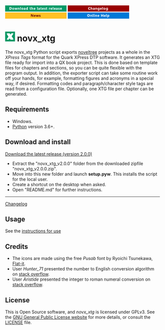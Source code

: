 [![Download the latest release](docs/img/download-button.png)](https://raw.githubusercontent.com/peter88213/novx_xtg/main/dist/novx_xtg_v2.0.0.zip)
[![Changelog](docs/img/changelog-button.png)](docs/changelog.md)
[![News](docs/img/news-button.png)](https://github.com/peter88213/noveltree/discussions/1)
[![Online help](docs/img/help-button.png)](docs/usage.md)


# ![X](src/icons/xLogo32.png) novx_xtg

The novx_xtg Python script exports [noveltree](https://github.com/peter88213/noveltree/) projects as a whole in the *XPress Tags* format for the Quark XPress DTP software. It generates an XTG file ready for import into a QX book project. This is done based on template files for chapters and sections, so you can be quite flexible with the program output. In addition, the exporter script can take some routine work off your hands, for example, formatting figures and acronyms in a special way, if desired. Formatting codes and paragraph/character style tags are read from a configuration file.
Optionally, one XTG file per chapter can be generated.

## Requirements

- Windows.
- [Python](https://www.python.org/) version 3.6+.

## Download and install

[Download the latest release (version 2.0.0)](https://raw.githubusercontent.com/peter88213/novx_xtg/main/dist/novx_xtg_v2.0.0.zip)

- Extract the "novx_xtg_v2.0.0" folder from the downloaded zipfile "novx_xtg_v2.0.0.zip".
- Move into this new folder and launch **setup.pyw**. This installs the script for the local user.
- Create a shortcut on the desktop when asked.
- Open "README.md" for further instructions.

---

[Changelog](docs/changelog.md)

## Usage

See the [instructions for use](docs/usage.md)

## Credits

- The icons are made using the free *Pusab* font by Ryoichi Tsunekawa, [Flat-it](http://flat-it.com/).
- User *Hunter_71* presented the number to English conversion algorithm on [stack overflow](https://stackoverflow.com/a/51849443).
- User *Aristide* presented the integer to roman numeral conversion on [stack overflow](https://stackoverflow.com/a/47713392).

## License

This is Open Source software, and *novx_xtg* is licensed under GPLv3. See the
[GNU General Public License website](https://www.gnu.org/licenses/gpl-3.0.en.html) for more
details, or consult the [LICENSE](https://github.com/peter88213/novx_xtg/blob/main/LICENSE) file.
